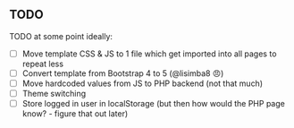 ## TODO

TODO at some point ideally:

- [ ] Move template CSS & JS to 1 file which get imported into all pages to repeat less
- [ ] Convert template from Bootstrap 4 to 5 (@lisimba8 😠)
- [ ] Move hardcoded values from JS to PHP backend (not that much)
- [ ] Theme switching
- [ ] Store logged in user in localStorage (but then how would the PHP page know? - figure that out later)
